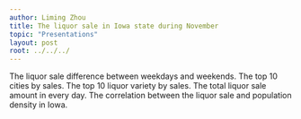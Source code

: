 ```yaml
---
author: Liming Zhou
title: The liquor sale in Iowa state during November
topic: "Presentations"
layout: post
root: ../../../
---
```


The liquor sale difference between weekdays and weekends. 
The top 10 cities by sales.
The top 10 liquor variety by sales. 
The total liquor sale amount in every day. 
The correlation between the liquor sale and population density in Iowa. 

